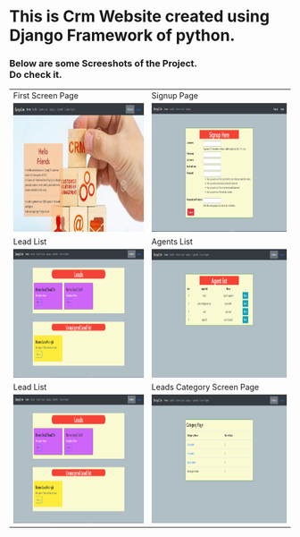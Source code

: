 <table>
  
  <h1>This is Crm Website created using Django Framework of python.</h1>
  <h3>Below are some Screeshots of the Project.
  <br> Do check it.</h3>
  <tr>
    <td>First Screen Page</td>
     <td>Signup Page</td>
  </tr>
  <tr>
    <td><img src="screenshots/landingpage.png" width="500px" height = "230px"></td>
    <td><img src="screenshots/signup.png" width="500px" height = "230px"></td>
  </tr>
  <tr>
    <td>Lead List</td>
     <td>Agents List</td>
  </tr>
  <tr>
    <td><img src="screenshots/lead-list.png" width="500px" height = "230px"></td>
    <td><img src="screenshots/agent-list.png" width="500px" height = "230px"></td>
  </tr>
  <tr>
     <td>Lead List</td>
    <td>Leads Category Screen Page</td>
  </tr>
  <tr>
    <td><img src="screenshots/lead-list.png" width="500px" height = "230px"></td>
    <td><img src="screenshots/category.png" width="500px" height = "230px"></td>
  </tr>
  
  </table
 
